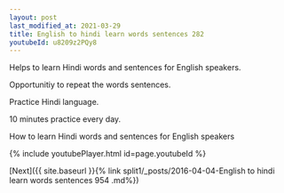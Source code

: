 ```yaml
---
layout: post
last_modified_at: 2021-03-29
title: English to hindi learn words sentences 282 
youtubeId: u8209z2PQy8
---
```

 
 
Helps to learn Hindi words and sentences for English speakers.

Opportunitiy to repeat the words sentences. 

Practice Hindi language. 
 
10 minutes practice every day. 
 
How to learn Hindi words and sentences for English speakers 
 
{% include youtubePlayer.html id=page.youtubeId %}
 
 
[Next]({{ site.baseurl }}{% link  split1/_posts/2016-04-04-English to hindi learn words sentences 954 .md%})
 

